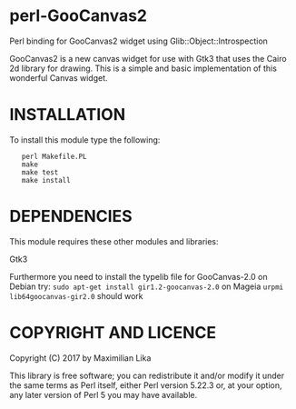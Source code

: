 # perl-GooCanvas2
Perl binding for GooCanvas2 widget using Glib::Object::Introspection

GooCanvas2 is a new canvas widget for use with Gtk3 that uses the Cairo 2d library for drawing. This is a simple and basic implementation of this wonderful Canvas widget.

# INSTALLATION

To install this module type the following:

```
   perl Makefile.PL
   make
   make test
   make install
```

# DEPENDENCIES

This module requires these other modules and libraries:

  Gtk3
  
  Furthermore you need to install the typelib file for GooCanvas-2.0
  on Debian try: `sudo apt-get install gir1.2-goocanvas-2.0`
  on Mageia `urpmi lib64goocanvas-gir2.0` should work

# COPYRIGHT AND LICENCE

Copyright (C) 2017 by Maximilian Lika

This library is free software; you can redistribute it and/or modify
it under the same terms as Perl itself, either Perl version 5.22.3 or,
at your option, any later version of Perl 5 you may have available.
